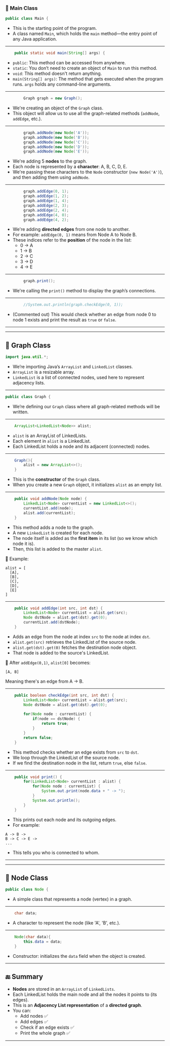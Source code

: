 ### 🔹 Main Class

```java
public class Main {
```

- This is the starting point of the program.
- A class named `Main`, which holds the `main` method—the entry point of any Java application.

---

```java
	public static void main(String[] args) {
```

- `public`: This method can be accessed from anywhere.
- `static`: You don’t need to create an object of `Main` to run this method.
- `void`: This method doesn't return anything.
- `main(String[] args)`: The method that gets executed when the program runs. `args` holds any command-line arguments.

---

```java
		Graph graph = new Graph();
```

- We're creating an object of the `Graph` class.
- This object will allow us to use all the graph-related methods (`addNode`, `addEdge`, etc.).

---

```java
		graph.addNode(new Node('A'));
		graph.addNode(new Node('B'));
		graph.addNode(new Node('C'));
		graph.addNode(new Node('D'));
		graph.addNode(new Node('E'));
```

- We're adding 5 **nodes** to the graph.
- Each node is represented by a **character**: A, B, C, D, E.
- We're passing these characters to the `Node` constructor (`new Node('A')`), and then adding them using `addNode`.

---

```java
		graph.addEdge(0, 1);
		graph.addEdge(1, 2);
		graph.addEdge(1, 4);
		graph.addEdge(2, 3);
		graph.addEdge(2, 4);
		graph.addEdge(4, 0);
		graph.addEdge(4, 2);
```

- We're adding **directed edges** from one node to another.
- For example: `addEdge(0, 1)` means from Node A to Node B.
- These indices refer to the **position** of the node in the list:
    - 0 → A
    - 1 → B
    - 2 → C
    - 3 → D
    - 4 → E

---

```java
		graph.print();
```

- We're calling the `print()` method to display the graph’s connections.

---

```java
		//System.out.println(graph.checkEdge(0, 1));
```

- (Commented out) This would check whether an edge from node 0 to node 1 exists and print the result as `true` or `false`.

---

---

## 🔹 Graph Class

```java
import java.util.*;
```

- We’re importing Java’s `ArrayList` and `LinkedList` classes.
- `ArrayList` is a resizable array.
- `LinkedList` is a list of connected nodes, used here to represent adjacency lists.

---

```java
public class Graph {
```

- We’re defining our `Graph` class where all graph-related methods will be written.

---

```java
	ArrayList<LinkedList<Node>> alist;
```

- `alist` is an ArrayList of LinkedLists.
- Each element in `alist` is a LinkedList.
- Each LinkedList holds a node and its adjacent (connected) nodes.

---

```java
	Graph(){
		alist = new ArrayList<>();
	}
```

- This is the **constructor** of the `Graph` class.
- When you create a new `Graph` object, it initializes `alist` as an empty list.

---

```java
	public void addNode(Node node) {
		LinkedList<Node> currentList = new LinkedList<>();
		currentList.add(node);
		alist.add(currentList);
	}
```

- This method adds a node to the graph.
- A new `LinkedList` is created for each node.
- The node itself is added as the **first item** in its list (so we know which node it is).
- Then, this list is added to the master `alist`.

🔁 Example:
```
alist = [
  [A],
  [B],
  [C],
  [D],
  [E]
]
```

---

```java
	public void addEdge(int src, int dst) {
		LinkedList<Node> currentList = alist.get(src);
		Node dstNode = alist.get(dst).get(0);
		currentList.add(dstNode);
	}
```

- Adds an edge from the node at index `src` to the node at index `dst`.
- `alist.get(src)` retrieves the LinkedList of the source node.
- `alist.get(dst).get(0)` fetches the destination node object.
- That node is added to the source's LinkedList.

🔁 After `addEdge(0,1)`, `alist[0]` becomes:
```
[A, B]
```
Meaning there's an edge from A → B.

---

```java
	public boolean checkEdge(int src, int dst) {
		LinkedList<Node> currentList = alist.get(src);
		Node dstNode = alist.get(dst).get(0);
		
		for(Node node : currentList) {
			if(node == dstNode) {
				return true;
			}
		}
		return false;
	}
```

- This method checks whether an edge exists from `src` to `dst`.
- We loop through the LinkedList of the source node.
- If we find the destination node in the list, return `true`, else `false`.

---

```java
	public void print() {
		for(LinkedList<Node> currentList : alist) {
			for(Node node : currentList) {
				System.out.print(node.data + " -> ");
			}
			System.out.println();
		}
	}
```

- This prints out each node and its outgoing edges.
- For example:
```
A -> B ->
B -> C -> E ->
...
```
- This tells you who is connected to whom.

---

---

## 🔹 Node Class

```java
public class Node {
```

- A simple class that represents a node (vertex) in a graph.

---

```java
	char data;
```

- A character to represent the node (like 'A', 'B', etc.).

---

```java
	Node(char data){
		this.data = data;
	}
```

- Constructor: initializes the `data` field when the object is created.

---

## 🔚 Summary

- **Nodes** are stored in an `ArrayList` of `LinkedLists`.
- Each LinkedList holds the main node and all the nodes it points to (its edges).
- This is an **Adjacency List representation** of a **directed graph**.
- You can:
    - Add nodes ✅
    - Add edges ✅
    - Check if an edge exists ✅
    - Print the whole graph ✅

---